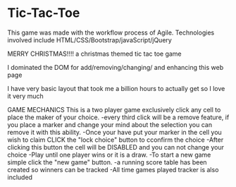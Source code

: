 # Tic-Tac-Toe

This game was made with the workflow process of Agile.
Technologies involved include HTML/CSS/Bootstrap/javaScript/jQuery

MERRY CHRISTMAS!!!!
    a christmas themed tic tac toe game 

I dominated the DOM for add/removing/changing/ and enhancing this web page

I have very basic layout that took me a billion hours to actually get so I love it very much

GAME MECHANICS
This is a two player game exclusively 
click any cell to place the maker of your choice.
    -every third click will be a remove feature, if you place a marker and change your mind about the selection you can remove it with this ability.
    -Once your have put your marker in the cell you wish to claim CLICK the "lock choice" button to cconfirm the choice
    -After clicking this button the cell will be DISABLED and you can not change your choice
    -Play until one player wins or it is a draw.
    -To start a new game simple click the "new game" button.
    -a running score table has been created so winners can be tracked
    -All time games played tracker is also included
    
